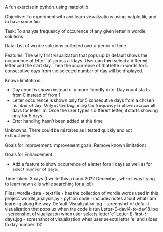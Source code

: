 A fun exercise in python, using matplotlib

Objective: To experiment with and learn visualizations using matplotlib, and to have some fun

Task: To analyze frequency of occurence of any given letter in wordle solutions

Data: List of wordle solutions collected over a period of time

Features:
The very first visualization that pops up by default shows the occurrence of letter 'a' across all days.
User can then select a different letter and the start day. Then the occurrence of that lette in words for 5 consecutive days from the selected number of day will be displayed.

Known limitations: 
- Day count is shown instead of a more friendly date. Day count starts from 0 instead of from 1
- Letter occurrence is shown only for 5 consecutive days from a chosen number of day. Only at the beginning the frequency is shown across all days for letter 'a'. Once the user types a different letter, it starts showing only for 5 days.
- Error handling hasn't been added at this time
  
Unknowns: There could be mistakes as I tested quickly and not exhaustively.

Goals for improvement: Improvement goals: Remove known limitations

Goals for Enhancement: 
- Add a feature to show occurrence of a letter for all days as well as for select number of days.

Time taken: 3 days
(I wrote this around 2022 December, when I was trying to learn new skills while searching for a job)

Files:
wordle-data - text file - has the collection of wordle words used in this project. 
wordle_analysis.py - python code - includes notes about what I am learning along the way.
Default-Visualization.jpg - screenshot of default visualization that pops up when the code is run
Letter-E-day14-to-day18.jpg - screenshot of viualization when user selects letter 'e'
Letter-E-first-5-days.jpg - screenshot of visualization when user selects letter 'e' and slides to day number '13'
